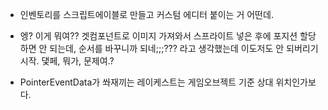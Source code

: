 - 인벤토리를 스크립트에이블로 만들고 커스텀 에디터 붙이는 거 어떤데.

- 엥? 이게 뭐여?? 겟컴포넌트로 이미지 가져와서 스프라이트 넣은 후에 포지션 할당하면 안 되는데, 순서를 바꾸니까 되네;;;??? 라고 생각했는데 이도저도 안 되버리기 시작. 댗페, 뭐가, 문제여.?

- PointerEventData가 쏴재끼는 레이케스트는 게임오브젝트 기준 상대 위치인가보다.